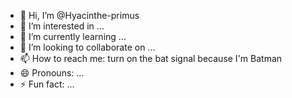 - 👋 Hi, I’m @Hyacinthe-primus
- 👀 I’m interested in ...
- 🌱 I’m currently learning ...
- 💞️ I’m looking to collaborate on ...
- 📫 How to reach me: turn on the bat signal because I'm Batman 
- 😄 Pronouns: ...
- ⚡ Fun fact: ...

<!---
Hyacinthe-primus/Hyacinthe-primus is a ✨ special ✨ repository because its `README.md` (this file) appears on your GitHub profile.
You can click the Preview link to take a look at your changes.
--->
